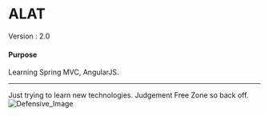 # ALAT

Version : 2.0

#### Purpose
Learning Spring MVC, AngularJS.

---

Just trying to learn new technologies. Judgement Free Zone so back off.
![Defensive_Image](https://media.giphy.com/media/1Ygkk70ho1h6YrK6oC/giphy.gif "Angry Kitty")

